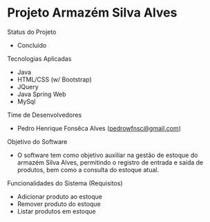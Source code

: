 <h1> Projeto Armazém Silva Alves </h1>

Status do Projeto
  - Concluído

Tecnologias Aplicadas
  - Java
  - HTML/CSS (w/ Bootstrap)
  - JQuery
  - Java Spring Web
  - MySql

Time de Desenvolvedores
  - Pedro Henrique Fonsêca Alves (pedrowfnsc@gmail.com)

Objetivo do Software
  - O software tem como objetivo auxiliar na gestão de estoque do armazém Silva Alves, permitindo o registro de entrada e saída de produtos, bem como a consulta do estoque atual.

Funcionalidades do Sistema (Requisitos)
  - Adicionar produto ao estoque
  - Remover produto do estoque
  - Listar produtos em estoque
